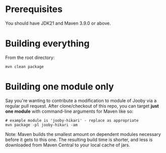 # Prerequisites

You should have JDK21 and Maven 3.9.0 or above.

# Building everything

From the root directory:

```
mvn clean package
```

# Building one module only

Say you're wanting to contribute a modification to module of Jooby via a regular pull request. 
After clone/checkout of this repo, you can target **just one module** with command-line arguments 
for Maven like so:

```
# example module is 'jooby-hikari' - replace as appropriate
mvn package -pl jooby-hikari -am
```

Note: Maven builds the smallest amount on dependent modules necessary before it gets to this one. The resulting 
build time is shorter, and less is downloaded from Maven Central to your local cache of jars.

